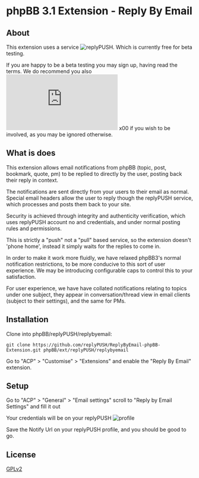 # phpBB 3.1 Extension - Reply By Email

## About

This extension uses a service ![replyPUSH](http://replypush.com). Which is currently free for beta testing. 

If you are happy to be a beta testing you may sign up, having read the terms. We do recommend you also 
![contact](https://www.phpbb.com/community/memberlist.php?mode=email&u=1453826) x00 if you wish to be involved, as you may be ignored otherwise.

## What is does

This extension allows email notifications from phpBB  (topic, post, bookmark, quote, pm) 
to be replied to directly by the user, posting back their reply in context.

The notifications are sent directly from your users to their email as normal. Special email headers allow 
the user to reply though the replyPUSH service, which processes and posts them back to your site.

Security is achieved through integrity and authenticity verification, which uses replyPUSH
account no and credentials, and under normal posting rules and permissions. 

This is strictly a "push" not a "pull" based service, so the extension doesn't 'phone home', instead it 
simply waits for the replies to come in.

In order to make it work more fluidly, we have relaxed phpBB3's normal notification restrictions, 
to be more conducive to this sort of user experience. We may be introducing configurable caps to 
control this to your satisfaction.

For user experience, we have have collated notifications relating to topics under one subject, 
they appear in conversation/thread view in email clients (subject to their settings), 
and the same for PMs.

## Installation

Clone into phpBB/replyPUSH/replybyemail:

    git clone https://github.com/replyPUSH/ReplyByEmail-phpBB-Extension.git phpBB/ext/replyPUSH/replybyemail

Go to "ACP" > "Customise" > "Extensions" and enable the "Reply By Email" extension.

## Setup

Go to "ACP" > "General" > "Email settings" scroll to "Reply by Email Settings" and fill it out

Your credentials will be on your replyPUSH ![profile](http://replypush.com/profile)

Save the Notify Url on your replyPUSH profile, and you should be good to go. 

## License

[GPLv2](license.txt)
